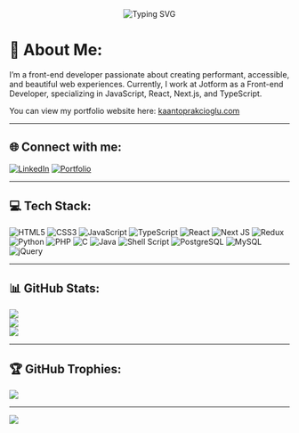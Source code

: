 <div align="center">
  <img src="https://readme-typing-svg.herokuapp.com?font=Fira+Code&weight=500&size=40&pause=1000&color=6AD3F7&center=true&vCenter=true&width=735&lines=Hi+👋;I'm+Kaan+Toprakçıoğlu;Welcome+to+my+profile!" alt="Typing SVG" />
</div>

# 💫 About Me:
I’m a front-end developer passionate about creating performant, accessible, and beautiful web experiences.
Currently, I work at Jotform as a Front-end Developer, specializing in JavaScript, React, Next.js, and TypeScript.

You can view my portfolio website here: [kaantoprakcioglu.com](https://www.kaantoprakcioglu.com/)

---

## 🌐 Connect with me:

[![LinkedIn](https://img.shields.io/badge/LinkedIn-blue?style=flat-square&logo=linkedin&logoColor=white)](https://linkedin.com/in/ahmet-kaan-toprakçıoğlu)
[![Portfolio](https://img.shields.io/badge/Portfolio-gray?style=flat-square&logo=About.me&logoColor=white)](https://www.kaantoprakcioglu.com/)

---

## 💻 Tech Stack:
![HTML5](https://img.shields.io/badge/html5-%23E34F26.svg?style=for-the-badge&logo=html5&logoColor=white)
![CSS3](https://img.shields.io/badge/css3-%231572B6.svg?style=for-the-badge&logo=css3&logoColor=white)
![JavaScript](https://img.shields.io/badge/javascript-%23323330.svg?style=for-the-badge&logo=javascript&logoColor=%23F7DF1E)
![TypeScript](https://img.shields.io/badge/typescript-%23007ACC.svg?style=for-the-badge&logo=typescript&logoColor=white)
![React](https://img.shields.io/badge/react-%2320232a.svg?style=for-the-badge&logo=react&logoColor=%2361DAFB)
![Next JS](https://img.shields.io/badge/Next-black?style=for-the-badge&logo=next.js&logoColor=white)
![Redux](https://img.shields.io/badge/redux-%23593d88.svg?style=for-the-badge&logo=redux&logoColor=white)
![Python](https://img.shields.io/badge/python-3670A0?style=for-the-badge&logo=python&logoColor=ffdd54)
![PHP](https://img.shields.io/badge/php-%23777BB4.svg?style=for-the-badge&logo=php&logoColor=white)
![C](https://img.shields.io/badge/c-%2300599C.svg?style=for-the-badge&logo=c&logoColor=white)
![Java](https://img.shields.io/badge/java-%23ED8B00.svg?style=for-the-badge&logo=java&logoColor=white)
![Shell Script](https://img.shields.io/badge/shell_script-%23121011.svg?style=for-the-badge&logo=gnu-bash&logoColor=white)
![PostgreSQL](https://img.shields.io/badge/postgres-%23316192.svg?style=for-the-badge&logo=postgresql&logoColor=white)
![MySQL](https://img.shields.io/badge/mysql-%2300f.svg?style=for-the-badge&logo=mysql&logoColor=white)
![jQuery](https://img.shields.io/badge/jquery-%230769AD.svg?style=for-the-badge&logo=jquery&logoColor=white)

---

## 📊 GitHub Stats:
![](https://github-readme-stats.vercel.app/api?username=ahmettoprakcioglu&theme=github_dark&hide_border=false&include_all_commits=true&count_private=true)<br/>
![](https://github-readme-streak-stats.herokuapp.com/?user=ahmettoprakcioglu&theme=github_dark&hide_border=false)<br/>
![](https://github-readme-stats.vercel.app/api/top-langs/?username=ahmettoprakcioglu&theme=github_dark&hide_border=false&layout=compact)

---

## 🏆 GitHub Trophies:
![](https://github-profile-trophy.vercel.app/?username=ahmettoprakcioglu&theme=gitdimmed&no-frame=false&no-bg=false&margin-w=4)

---

[![](https://visitcount.itsvg.in/api?id=ahmettoprakcioglu&icon=0&color=0)](https://visitcount.itsvg.in)

<!-- Proudly crafted with ❤️ by Kaan Toprakçıoğlu -->
